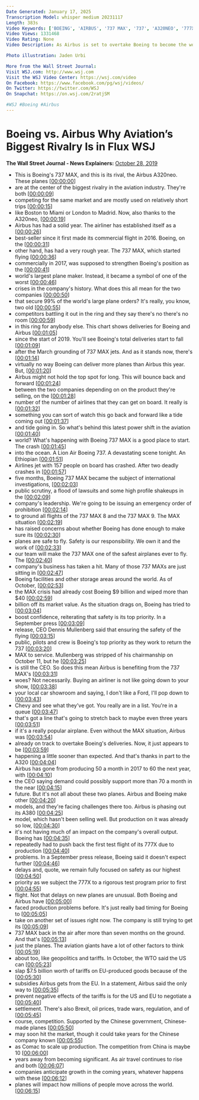 ```yaml
---
Date Generated: January 17, 2025
Transcription Model: whisper medium 20231117
Length: 383s
Video Keywords: ['BOEING', 'AIRBUS', '737 MAX', '737', 'A320NEO', '777X', '787 DREAMLINER', 'A380', 'LION AIR CRASH', 'BOEING CRISIS', 'EMBRAER', 'AIRBUS SE', 'boeing vs airbus', 'aviation', 'planes', 'boeing planes', 'airbus planes', 'boeing new plane', 'airbus new plane', 'new plane', 'airplane news', 'aviation news', 'aircraft', 'plane', 'flight', 'airplane', 'airplanes', 'wsj', 'the wall street journal', 'jew', 'boeing 737 max', '737 max', '737 max 8', 'boeing 737', 'technology', 'tech', 'business', 'aviation business', 'airport', '787', 'dreamliner', 'airlines', 'airline', 'ethiopian airlines']
Video Views: 1331468
Video Rating: None
Video Description: As Airbus is set to overtake Boeing to become the world’s largest plane maker by deliveries, WSJ explains how two jetliners—the 737 MAX and the A320neo—ended up at the center of the biggest rivalry in the aviation world. 

Photo illustration: Jaden Urbi

More from the Wall Street Journal:
Visit WSJ.com: http://www.wsj.com
Visit the WSJ Video Center: https://wsj.com/video
On Facebook: https://www.facebook.com/pg/wsj/videos/
On Twitter: https://twitter.com/WSJ
On Snapchat: https://on.wsj.com/2ratjSM

#WSJ #Boeing #Airbus
---
```


# Boeing vs. Airbus Why Aviation’s Biggest Rivalry Is in Flux  WSJ
**The Wall Street Journal - News Explainers:** [October 28, 2019](https://www.youtube.com/watch?v=p7d__yk0Phc)
*  This is Boeing's 737 MAX, and this is its rival, the Airbus A320neo. These planes [[00:00:00](https://www.youtube.com/watch?v=p7d__yk0Phc&t=0.0s)]
*  are at the center of the biggest rivalry in the aviation industry. They're both [[00:00:09](https://www.youtube.com/watch?v=p7d__yk0Phc&t=9.72s)]
*  competing for the same market and are mostly used on relatively short trips [[00:00:15](https://www.youtube.com/watch?v=p7d__yk0Phc&t=15.52s)]
*  like Boston to Miami or London to Madrid. Now, also thanks to the A320neo, [[00:00:19](https://www.youtube.com/watch?v=p7d__yk0Phc&t=19.66s)]
*  Airbus has had a solid year. The airliner has established itself as a [[00:00:26](https://www.youtube.com/watch?v=p7d__yk0Phc&t=26.24s)]
*  best-seller since it first made its commercial flight in 2016. Boeing, on the [[00:00:31](https://www.youtube.com/watch?v=p7d__yk0Phc&t=31.159999999999997s)]
*  other hand, has had a very rough year. The 737 MAX, which started flying [[00:00:36](https://www.youtube.com/watch?v=p7d__yk0Phc&t=36.04s)]
*  commercially in 2017, was supposed to strengthen Boeing's position as the [[00:00:41](https://www.youtube.com/watch?v=p7d__yk0Phc&t=41.48s)]
*  world's largest plane maker. Instead, it became a symbol of one of the worst [[00:00:46](https://www.youtube.com/watch?v=p7d__yk0Phc&t=46.04s)]
*  crises in the company's history. What does this all mean for the two companies [[00:00:50](https://www.youtube.com/watch?v=p7d__yk0Phc&t=50.56s)]
*  that secure 99% of the world's large plane orders? It's really, you know, two old [[00:00:55](https://www.youtube.com/watch?v=p7d__yk0Phc&t=55.12s)]
*  competitors battling it out in the ring and they say there's no there's no room [[00:00:59](https://www.youtube.com/watch?v=p7d__yk0Phc&t=59.84s)]
*  in this ring for anybody else. This chart shows deliveries for Boeing and Airbus [[00:01:05](https://www.youtube.com/watch?v=p7d__yk0Phc&t=65.04s)]
*  since the start of 2019. You'll see Boeing's total deliveries start to fall [[00:01:09](https://www.youtube.com/watch?v=p7d__yk0Phc&t=69.72s)]
*  after the March grounding of 737 MAX jets. And as it stands now, there's [[00:01:14](https://www.youtube.com/watch?v=p7d__yk0Phc&t=74.72s)]
*  virtually no way Boeing can deliver more planes than Airbus this year. But, [[00:01:20](https://www.youtube.com/watch?v=p7d__yk0Phc&t=80.03999999999999s)]
*  Airbus might not hold the top spot for long. This will bounce back and forward [[00:01:24](https://www.youtube.com/watch?v=p7d__yk0Phc&t=84.8s)]
*  between the two companies depending on on the product they're selling, on the [[00:01:28](https://www.youtube.com/watch?v=p7d__yk0Phc&t=88.80000000000001s)]
*  number of the number of airlines that they can get on board. It really is [[00:01:32](https://www.youtube.com/watch?v=p7d__yk0Phc&t=92.64s)]
*  something you can sort of watch this go back and forward like a tide coming out [[00:01:37](https://www.youtube.com/watch?v=p7d__yk0Phc&t=97.24000000000001s)]
*  and tide going in. So what's behind this latest power shift in the aviation [[00:01:40](https://www.youtube.com/watch?v=p7d__yk0Phc&t=100.68s)]
*  world? What's happening with Boeing 737 MAX is a good place to start. The crash [[00:01:45](https://www.youtube.com/watch?v=p7d__yk0Phc&t=105.2s)]
*  into the ocean. A Lion Air Boeing 737. A devastating scene tonight. An Ethiopian [[00:01:51](https://www.youtube.com/watch?v=p7d__yk0Phc&t=111.08000000000001s)]
*  Airlines jet with 157 people on board has crashed. After two deadly crashes in [[00:01:57](https://www.youtube.com/watch?v=p7d__yk0Phc&t=117.08000000000001s)]
*  five months, Boeing 737 MAX became the subject of international investigations, [[00:02:03](https://www.youtube.com/watch?v=p7d__yk0Phc&t=123.72s)]
*  public scrutiny, a flood of lawsuits and some high profile shakeups in the [[00:02:09](https://www.youtube.com/watch?v=p7d__yk0Phc&t=129.20000000000002s)]
*  company's leadership. We're going to be issuing an emergency order of prohibition [[00:02:14](https://www.youtube.com/watch?v=p7d__yk0Phc&t=134.08s)]
*  to ground all flights of the 737 MAX 8 and the 737 MAX 9. The MAX situation [[00:02:19](https://www.youtube.com/watch?v=p7d__yk0Phc&t=139.2s)]
*  has raised concerns about whether Boeing has done enough to make sure its [[00:02:30](https://www.youtube.com/watch?v=p7d__yk0Phc&t=150.0s)]
*  planes are safe to fly. Safety is our responsibility. We own it and the work of [[00:02:33](https://www.youtube.com/watch?v=p7d__yk0Phc&t=153.44s)]
*  our team will make the 737 MAX one of the safest airplanes ever to fly. The [[00:02:40](https://www.youtube.com/watch?v=p7d__yk0Phc&t=160.51999999999998s)]
*  company's business has taken a hit. Many of those 737 MAXs are just sitting in [[00:02:47](https://www.youtube.com/watch?v=p7d__yk0Phc&t=167.68s)]
*  Boeing facilities and other storage areas around the world. As of October, [[00:02:53](https://www.youtube.com/watch?v=p7d__yk0Phc&t=173.76000000000002s)]
*  the MAX crisis had already cost Boeing $9 billion and wiped more than $40 [[00:02:59](https://www.youtube.com/watch?v=p7d__yk0Phc&t=179.48000000000002s)]
*  billion off its market value. As the situation drags on, Boeing has tried to [[00:03:04](https://www.youtube.com/watch?v=p7d__yk0Phc&t=184.76000000000002s)]
*  boost confidence, reiterating that safety is its top priority. In a September press [[00:03:09](https://www.youtube.com/watch?v=p7d__yk0Phc&t=189.56s)]
*  release, CEO Dennis Mullenberg said that ensuring the safety of the flying [[00:03:15](https://www.youtube.com/watch?v=p7d__yk0Phc&t=195.32s)]
*  public, pilots and crew is Boeing's top priority as they work to return the 737 [[00:03:20](https://www.youtube.com/watch?v=p7d__yk0Phc&t=200.04s)]
*  MAX to service. Mullenberg was stripped of his chairmanship on October 11, but he [[00:03:25](https://www.youtube.com/watch?v=p7d__yk0Phc&t=205.8s)]
*  is still the CEO. So does this mean Airbus is benefiting from the 737 MAX's [[00:03:31](https://www.youtube.com/watch?v=p7d__yk0Phc&t=211.08s)]
*  woes? Not necessarily. Buying an airliner is not like going down to your show, [[00:03:38](https://www.youtube.com/watch?v=p7d__yk0Phc&t=218.56s)]
*  your local car showroom and saying, I don't like a Ford, I'll pop down to [[00:03:43](https://www.youtube.com/watch?v=p7d__yk0Phc&t=223.96s)]
*  Chevy and see what they've got. You really are in a list. You're in a queue [[00:03:47](https://www.youtube.com/watch?v=p7d__yk0Phc&t=227.48s)]
*  that's got a line that's going to stretch back to maybe even three years [[00:03:51](https://www.youtube.com/watch?v=p7d__yk0Phc&t=231.64s)]
*  if it's a really popular airplane. Even without the MAX situation, Airbus was [[00:03:54](https://www.youtube.com/watch?v=p7d__yk0Phc&t=234.96s)]
*  already on track to overtake Boeing's deliveries. Now, it just appears to be [[00:03:59](https://www.youtube.com/watch?v=p7d__yk0Phc&t=239.79999999999998s)]
*  happening a little sooner than expected. And that's thanks in part to the A320 [[00:04:04](https://www.youtube.com/watch?v=p7d__yk0Phc&t=244.35999999999999s)]
*  Airbus has gone from producing 50 a month in 2017 to 60 the next year, with [[00:04:10](https://www.youtube.com/watch?v=p7d__yk0Phc&t=250.44s)]
*  the CEO saying demand could possibly support more than 70 a month in the near [[00:04:15](https://www.youtube.com/watch?v=p7d__yk0Phc&t=255.88s)]
*  future. But it's not all about these two planes. Airbus and Boeing make other [[00:04:20](https://www.youtube.com/watch?v=p7d__yk0Phc&t=260.24s)]
*  models, and they're facing challenges there too. Airbus is phasing out its A380 [[00:04:25](https://www.youtube.com/watch?v=p7d__yk0Phc&t=265.32s)]
*  model, which hasn't been selling well. But production on it was already so low, [[00:04:30](https://www.youtube.com/watch?v=p7d__yk0Phc&t=270.96s)]
*  it's not having much of an impact on the company's overall output. Boeing has [[00:04:35](https://www.youtube.com/watch?v=p7d__yk0Phc&t=275.96s)]
*  repeatedly had to push back the first test flight of its 777X due to production [[00:04:40](https://www.youtube.com/watch?v=p7d__yk0Phc&t=280.96s)]
*  problems. In a September press release, Boeing said it doesn't expect further [[00:04:46](https://www.youtube.com/watch?v=p7d__yk0Phc&t=286.0s)]
*  delays and, quote, we remain fully focused on safety as our highest [[00:04:50](https://www.youtube.com/watch?v=p7d__yk0Phc&t=290.6s)]
*  priority as we subject the 777X to a rigorous test program prior to first [[00:04:55](https://www.youtube.com/watch?v=p7d__yk0Phc&t=295.24s)]
*  flight. Not that delays on new planes are unusual. Both Boeing and Airbus have [[00:05:00](https://www.youtube.com/watch?v=p7d__yk0Phc&t=300.15999999999997s)]
*  faced production problems before. It's just really bad timing for Boeing to [[00:05:05](https://www.youtube.com/watch?v=p7d__yk0Phc&t=305.44s)]
*  take on another set of issues right now. The company is still trying to get its [[00:05:09](https://www.youtube.com/watch?v=p7d__yk0Phc&t=309.76s)]
*  737 MAX back in the air after more than seven months on the ground. And that's [[00:05:13](https://www.youtube.com/watch?v=p7d__yk0Phc&t=313.84s)]
*  just the planes. The aviation giants have a lot of other factors to think [[00:05:19](https://www.youtube.com/watch?v=p7d__yk0Phc&t=319.0s)]
*  about too, like geopolitics and tariffs. In October, the WTO said the US can [[00:05:23](https://www.youtube.com/watch?v=p7d__yk0Phc&t=323.32s)]
*  slap $7.5 billion worth of tariffs on EU-produced goods because of the [[00:05:30](https://www.youtube.com/watch?v=p7d__yk0Phc&t=330.44s)]
*  subsidies Airbus gets from the EU. In a statement, Airbus said the only way to [[00:05:35](https://www.youtube.com/watch?v=p7d__yk0Phc&t=335.6s)]
*  prevent negative effects of the tariffs is for the US and EU to negotiate a [[00:05:40](https://www.youtube.com/watch?v=p7d__yk0Phc&t=340.76s)]
*  settlement. There's also Brexit, oil prices, trade wars, regulation, and of [[00:05:45](https://www.youtube.com/watch?v=p7d__yk0Phc&t=345.52s)]
*  course, competition. Supported by the Chinese government, Chinese-made planes [[00:05:50](https://www.youtube.com/watch?v=p7d__yk0Phc&t=350.8s)]
*  may soon hit the market, though it could take years for the Chinese company known [[00:05:55](https://www.youtube.com/watch?v=p7d__yk0Phc&t=355.76s)]
*  as Comac to scale up production. The competition from China is maybe 10 [[00:06:00](https://www.youtube.com/watch?v=p7d__yk0Phc&t=360.32s)]
*  years away from becoming significant. As air travel continues to rise and both [[00:06:07](https://www.youtube.com/watch?v=p7d__yk0Phc&t=367.08s)]
*  companies anticipate growth in the coming years, whatever happens with these [[00:06:12](https://www.youtube.com/watch?v=p7d__yk0Phc&t=372.0s)]
*  planes will impact how millions of people move across the world. [[00:06:15](https://www.youtube.com/watch?v=p7d__yk0Phc&t=375.64s)]
